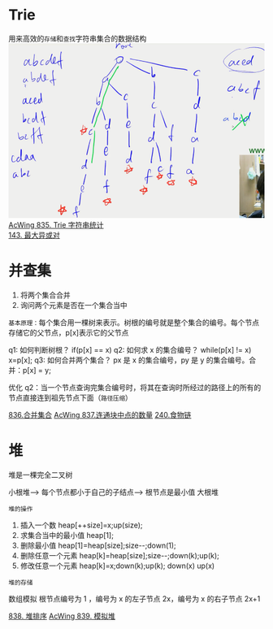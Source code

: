 # Trie

用来高效的`存储`和`查找`字符串集合的数据结构
![](image/2020-09-26-21-37-07.png)
[AcWing 835. Trie 字符串统计](https://www.acwing.com/solution/content/3531/)<br>
[143. 最大异或对](https://www.acwing.com/problem/content/145/)

# 并查集

1. 将两个集合合并
2. 询问两个元素是否在一个集合当中

`基本原理：`每个集合用一棵树来表示。树根的编号就是整个集合的编号。每个节点存储它的父节点，p[x]表示它的父节点

q1: 如何判断树根？
if(p[x] == x)
q2: 如何求 x 的集合编号？
while(p[x] != x) x=p[x];
q3: 如何合并两个集合？
px 是 x 的集合编号，py 是 y 的集合编号。合并：p[x] = y;

优化 q2：当一个节点查询完集合编号时，将其在查询时所经过的路径上的所有的节点直接连到祖先节点下面（`路径压缩`）

[836.合并集合](https://www.acwing.com/problem/content/838/)
[AcWing 837.连通块中点的数量](https://www.acwing.com/solution/content/18132/)
[240.食物链](https://www.acwing.com/problem/content/242/)

# 堆

堆是一棵完全二叉树

小根堆--> 每个节点都小于自己的子结点--> 根节点是最小值 大根堆

`堆的操作`

1. 插入一个数 heap[++size]=x;up(size);
2. 求集合当中的最小值 heap[1];
3. 删除最小值 heap[1]=heap[size];size--;down(1);
4. 删除任意一个元素 heap[k]=heap[size];size--;down(k);up(k);
5. 修改任意一个元素 heap[k]=x;down(k);up(k);
   down(x) up(x)

`堆的存储`

数组模拟 根节点编号为 1 ，编号为 x 的左子节点 2x，编号为 x 的右子节点 2x+1

[838. 堆排序](https://www.acwing.com/problem/content/840/)
[AcWing 839. 模拟堆](https://www.acwing.com/solution/content/5143/)
